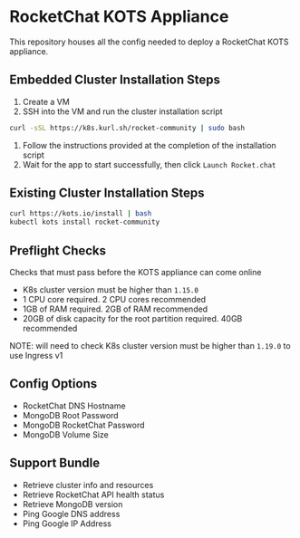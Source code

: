 # RocketChat KOTS Appliance
This repository houses all the config needed to deploy a RocketChat KOTS appliance.

## Embedded Cluster Installation Steps

1. Create a VM
1. SSH into the VM and run the cluster installation script
```bash
curl -sSL https://k8s.kurl.sh/rocket-community | sudo bash
```
1. Follow the instructions provided at the completion of the installation script
1. Wait for the app to start successfully, then click `Launch Rocket.chat`

## Existing Cluster Installation Steps

```bash
curl https://kots.io/install | bash
kubectl kots install rocket-community
```

## Preflight Checks
Checks that must pass before the KOTS appliance can come online
- K8s cluster version must be higher than `1.15.0`
- 1 CPU core required. 2 CPU cores recommended
- 1GB of RAM required. 2GB of RAM recommended
- 20GB of disk capacity for the root partition required. 40GB recommended

NOTE: will need to check K8s cluster version must be higher than `1.19.0` to use Ingress v1

## Config Options
- RocketChat DNS Hostname
- MongoDB Root Password
- MongoDB RocketChat Password
- MongoDB Volume Size

## Support Bundle
- Retrieve cluster info and resources
- Retrieve RocketChat API health status
- Retrieve MongoDB version
- Ping Google DNS address
- Ping Google IP Address
